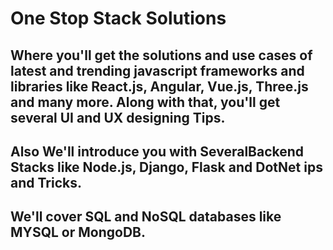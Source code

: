 # One Stop Stack Solutions
## Where you'll get the solutions and use cases of latest and trending javascript frameworks and libraries like React.js, Angular, Vue.js, Three.js and many more. Along with that, you'll get  several UI and UX designing Tips.
## Also We'll introduce you with SeveralBackend Stacks like Node.js, Django, Flask and DotNet ips and Tricks.
## We'll cover SQL and NoSQL databases like MYSQL or MongoDB.
